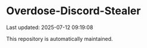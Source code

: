 # Overdose-Discord-Stealer

Last updated: 2025-07-12 09:19:08

This repository is automatically maintained.
